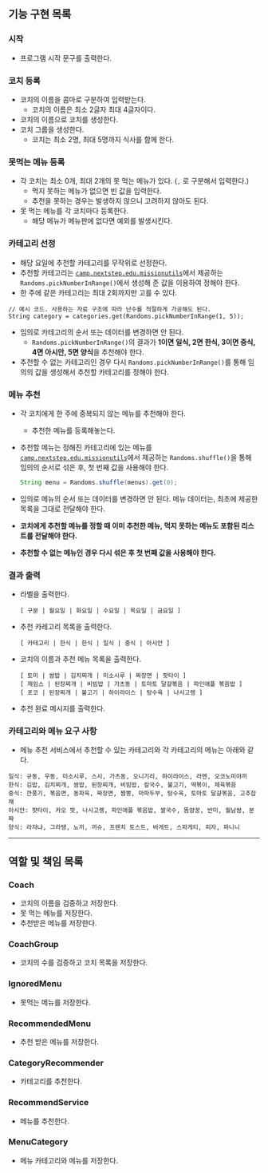## 기능 구현 목록

### 시작

- 프로그램 시작 문구를 출력한다.

### 코치 등록

- 코치의 이름을 콤마로 구분하여 입력받는다.
    - 코치의 이름은 최소 2글자 최대 4글자이다.
- 코치의 이름으로 코치를 생성한다.
- 코치 그룹을 생성한다.
    - 코치는 최소 2명, 최대 5명까지 식사를 함께 한다.

### 못먹는 메뉴 등록

- 각 코치는 최소 0개, 최대 2개의 못 먹는 메뉴가 있다. (`,` 로 구분해서 입력한다.)
    - 먹지 못하는 메뉴가 없으면 빈 값을 입력한다.
    - 추천을 못하는 경우는 발생하지 않으니 고려하지 않아도 된다.
- 못 먹는 메뉴를 각 코치마다 등록한다.
    - 해당 메뉴가 메뉴판에 없다면 예외를 발생시킨다.

### 카테고리 선정

- 해당 요일에 추천할 카테고리를 무작위로 선정한다.
- 추천할 카테고리는 [`camp.nextstep.edu.missionutils`](https://github.com/woowacourse-projects/mission-utils)에서
  제공하는 `Randoms.pickNumberInRange()`에서 생성해 준 값을 이용하여 정해야 한다.
- 한 주에 같은 카테고리는 최대 2회까지만 고를 수 있다.

```
// 예시 코드. 사용하는 자료 구조에 따라 난수를 적절하게 가공해도 된다.
String category = categories.get(Randoms.pickNumberInRange(1, 5));
```

- 임의로 카테고리의 순서 또는 데이터를 변경하면 안 된다.
    - `Randoms.pickNumberInRange()`의 결과가 **1이면 일식, 2면 한식, 3이면 중식, 4면 아시안, 5면 양식**을 추천해야 한다.
- 추천할 수 없는 카테고리인 경우 다시 `Randoms.pickNumberInRange()`를 통해 임의의 값을 생성해서 추천할 카테고리를 정해야 한다.

### 메뉴 추천

- 각 코치에게 한 주에 중복되지 않는 메뉴를 추천해야 한다.
    - 추천한 메뉴를 등록해놓는다.

- 추천할 메뉴는 정해진 카테고리에 있는 메뉴를 [`camp.nextstep.edu.missionutils`](https://github.com/woowacourse-projects/mission-utils)에서
  제공하는 `Randoms.shuffle()`을 통해 임의의 순서로 섞은 후, 첫 번째 값을 사용해야 한다.

  ```java
  String menu = Randoms.shuffle(menus).get(0);
  ```

- 임의로 메뉴의 순서 또는 데이터를 변경하면 안 된다. 메뉴 데이터는, 최초에 제공한 목록을 그대로 전달해야 한다.

- **코치에게 추천할 메뉴를 정할 때 이미 추천한 메뉴, 먹지 못하는 메뉴도 포함된 리스트를 전달해야 한다.**

- **추천할 수 없는 메뉴인 경우 다시 섞은 후 첫 번째 값을 사용해야 한다.**

### 결과 출력

- 라벨을 출력한다.

  ```
  [ 구분 | 월요일 | 화요일 | 수요일 | 목요일 | 금요일 ]
  ```

- 추천 카레고리 목록을 출력한다.

  ```
  [ 카테고리 | 한식 | 한식 | 일식 | 중식 | 아시안 ]
  ```

- 코치의 이름과 추천 메뉴 목록을 출력한다.

  ```
  [ 토미 | 쌈밥 | 김치찌개 | 미소시루 | 짜장면 | 팟타이 ]
  [ 제임스 | 된장찌개 | 비빔밥 | 가츠동 | 토마토 달걀볶음 | 파인애플 볶음밥 ]
  [ 포코 | 된장찌개 | 불고기 | 하이라이스 | 탕수육 | 나시고렝 ]
  ```

- 추천 완료 메시지를 출력한다.

### 카테고리와 메뉴 요구 사항

- 메뉴 추천 서비스에서 추천할 수 있는 카테고리와 각 카테고리의 메뉴는 아래와 같다.

```
일식: 규동, 우동, 미소시루, 스시, 가츠동, 오니기리, 하이라이스, 라멘, 오코노미야끼
한식: 김밥, 김치찌개, 쌈밥, 된장찌개, 비빔밥, 칼국수, 불고기, 떡볶이, 제육볶음
중식: 깐풍기, 볶음면, 동파육, 짜장면, 짬뽕, 마파두부, 탕수육, 토마토 달걀볶음, 고추잡채
아시안: 팟타이, 카오 팟, 나시고렝, 파인애플 볶음밥, 쌀국수, 똠얌꿍, 반미, 월남쌈, 분짜
양식: 라자냐, 그라탱, 뇨끼, 끼슈, 프렌치 토스트, 바게트, 스파게티, 피자, 파니니
```

---

## 역할 및 책임 목록

### Coach

- 코치의 이름을 검증하고 저장한다.
- 못 먹는 메뉴를 저장한다.
- 추천받은 메뉴를 저장한다.

### CoachGroup

- 코치의 수를 검증하고 코치 목록을 저장한다.

### IgnoredMenu

- 못먹는 메뉴를 저장한다.

### RecommendedMenu

- 추천 받은 메뉴를 저장한다.

### CategoryRecommender

- 카테고리를 추천한다.

### RecommendService

- 메뉴를 추천한다.

### MenuCategory

- 메뉴 카테고리와 메뉴를 저장한다.